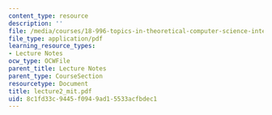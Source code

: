 ```yaml
---
content_type: resource
description: ''
file: /media/courses/18-996-topics-in-theoretical-computer-science-internet-research-problems-spring-2002/8c1fd33c9445f0949ad15533acfbdec1_lecture2_mit.pdf
file_type: application/pdf
learning_resource_types:
- Lecture Notes
ocw_type: OCWFile
parent_title: Lecture Notes
parent_type: CourseSection
resourcetype: Document
title: lecture2_mit.pdf
uid: 8c1fd33c-9445-f094-9ad1-5533acfbdec1
---
```

